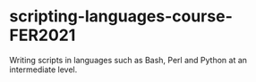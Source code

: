 # scripting-languages-course-FER2021

Writing scripts in languages such as Bash, Perl and Python at an intermediate level.

